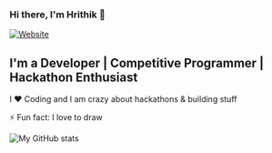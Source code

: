 ### Hi there, I'm Hrithik 👋

[![Website](https://img.shields.io/website?label=resume&style=for-the-badge&url=https://hrithik86.github.io/)](https://hrithik86.github.io/)

## I'm a Developer | Competitive Programmer | Hackathon Enthusiast
I ❤ Coding and I am crazy about hackathons & building stuff

⚡ Fun fact: I love to draw

![My GitHub stats](https://github-readme-stats.vercel.app/api?username=hrithik86&show_icons=true&hide_border=true)

<!--
**hrithik86/hrithik86** is a ✨ _special_ ✨ repository because its `README.md` (this file) appears on your GitHub profile.

Here are some ideas to get you started:

- 🔭 I’m currently working on ...
- 🌱 I’m currently learning ...
- 👯 I’m looking to collaborate on ...
- 🤔 I’m looking for help with ...
- 💬 Ask me about ...
- 📫 How to reach me: ...
- 😄 Pronouns: ...
- ⚡ Fun fact: ...
-->
